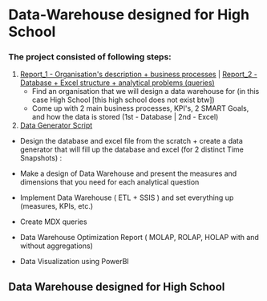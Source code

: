 # Data-Warehouse designed for High School

### The project consisted of following steps:
1. [Report_1 - Organisation's description + business processes](https://github.com/JanGniedziejko/Data-Warehouse/blob/main/ProcessesSpecifiation.pdf) | [Report_2 - Database + Excel structure + analytical problems (queries)](https://github.com/JanGniedziejko/Data-Warehouse/blob/main/RequirementsProsessSpecification-2.pdf)
    - Find an organisation that we will design a data warehouse for (in this case High School [this high school does not exist btw])
    - Come up with 2 main business processes, KPI's, 2 SMART Goals, and how the data is stored (1st - Database | 2nd - Excel)
2. [Data Generator Script](https://github.com/JanGniedziejko/Data-Warehouse/blob/main/Data_Generator.py)
  - Design the database and excel file from the scratch + create a data generator that will fill up the database and excel (for 2 distinct Time Snapshots) : 

- Make a design of Data Warehouse and present the measures and dimensions that you need for each analytical question
- Implement Data Warehouse ( ETL + SSIS ) and set everything up (measures, KPIs, etc.)
- Create MDX queries
- Data Warehouse Optimization Report ( MOLAP, ROLAP, HOLAP with and without aggregations) 
- Data Visualization using PowerBI

## Data Warehouse designed for High School


